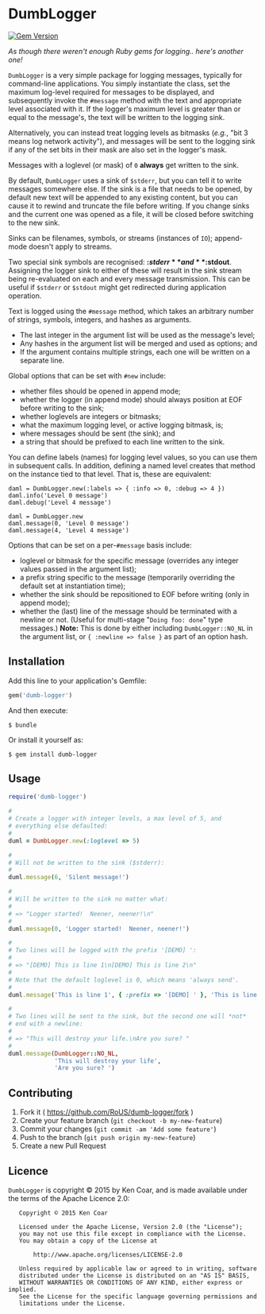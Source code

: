 # DumbLogger

[![Gem Version](https://badge.fury.io/rb/dumb-logger.svg)](http://badge.fury.io/rb/dumb-logger)

*As though there weren't enough Ruby gems for logging.. here's another one!*

`DumbLogger` is a very simple package for logging messages, typically
for command-line applications.  You simply instantiate the class, set
the maximum log-level required for messages to be displayed, and
subsequently invoke the `#message` method with the text and
appropriate level associated with it.  If the logger's maximum level
is greater than or equal to the message's, the text will be written to
the logging sink.

Alternatively, you can instead treat logging levels as bitmasks
(*e.g.*, "bit 3 means log network activity"), and messages will be
sent to the logging sink if any of the set bits in their mask are also
set in the logger's mask.

Messages with a loglevel (or mask) of `0` **always** get written to
the sink.

By default, `DumbLogger` uses a sink of `$stderr`, but you can tell it
to write messages somewhere else.  If the sink is a file that needs to
be opened, by default new text will be appended to any existing
content, but you can cause it to rewind and truncate the file before
writing.  If you change sinks and the current one was opened as a
file, it will be closed before switching to the new sink.

Sinks can be filenames, symbols, or streams (instances of `IO`);
append-mode doesn't apply to streams.

Two special sink symbols are recognised: **:$stderr** and
**:$stdout**.  Assigning the logger sink to either of these will
result in the sink stream being re-evaluated on each and every message
transmission.  This can be useful if `$stderr` or `$stdout` might get
redirected during application operation.

Text is logged using the `#message` method, which takes an arbitrary
number of strings, symbols, integers, and hashes as arguments.

* The last integer in the argument list will be used as the message's
  level;
* Any hashes in the argument list will be merged and used as options;
  and
* If the argument contains multiple strings, each one will be written
  on a separate line.

Global options that can be set with `#new` include:

* whether files should be opened in append mode;
* whether the logger (in append mode) should always position at
  EOF before writing to the sink;
* whether loglevels are integers or bitmasks; 
* what the maximum logging level, or active logging bitmask, is;
* where messages should be sent (the sink); and
* a string that should be prefixed to each line written to the sink.

You can define labels (names) for logging level values, so you can use
them in subsequent calls.  In addition, defining a named level creates
that method on the instance tied to that level.  That is, these are
equivalent:

```
daml = DumbLogger.new(:labels => { :info => 0, :debug => 4 })
daml.info('Level 0 message')
daml.debug('Level 4 message')

daml = DumbLogger.new
daml.message(0, 'Level 0 message')
daml.message(4, 'Level 4 message')
```

Options that can be set on a per-`#message` basis include:

* loglevel or bitmask for the specific message (overrides any integer
  values passed in the argument list);
* a prefix string specific to the message (temporarily overriding the
  default set at instantiation time);
* whether the sink should be repositioned to EOF before writing (only
  in append mode); 
* whether the (last) line of the message should be terminated with a
  newline or not.  (Useful for multi-stage "`Doing foo: done`" type
  messages.) **Note:** This is done by either including `DumbLogger::NO_NL`
  in the argument list, or `{ :newline => false }` as part of an option
  hash.

## Installation

Add this line to your application's Gemfile:

```ruby
gem('dumb-logger')
```

And then execute:

    $ bundle

Or install it yourself as:

    $ gem install dumb-logger

## Usage

```ruby
require('dumb-logger')

#
# Create a logger with integer levels, a max level of 5, and
# everything else defaulted:
#
duml = DumbLogger.new(:loglevel => 5)

#
# Will not be written to the sink ($stderr):
#
duml.message(6, 'Silent message!')

#
# Will be written to the sink no matter what:
#
# => "Logger started!  Neener, neener!\n"
#
duml.message(0, 'Logger started!  Neener, neener!')

#
# Two lines will be logged with the prefix '[DEMO] ':
#
# => "[DEMO] This is line 1\n[DEMO] This is line 2\n"
#
# Note that the default loglevel is 0, which means 'always send'.
#
duml.message('This is line 1', { :prefix => '[DEMO] ' }, 'This is line 2')

#
# Two lines will be sent to the sink, but the second one will *not*
# end with a newline:
#
# => "This will destroy your life.\nAre you sure? "
#
duml.message(DumbLogger::NO_NL,
             'This will destroy your life',
             'Are you sure? ')
```

## Contributing

1. Fork it ( https://github.com/RoUS/dumb-logger/fork )
2. Create your feature branch (`git checkout -b my-new-feature`)
3. Commit your changes (`git commit -am 'Add some feature'`)
4. Push to the branch (`git push origin my-new-feature`)
5. Create a new Pull Request

## Licence

`DumbLogger` is copyright © 2015 by Ken Coar, and is made available
under the terms of the Apache Licence 2.0:

```
   Copyright © 2015 Ken Coar

   Licensed under the Apache License, Version 2.0 (the "License");
   you may not use this file except in compliance with the License.
   You may obtain a copy of the License at

       http://www.apache.org/licenses/LICENSE-2.0

   Unless required by applicable law or agreed to in writing, software
   distributed under the License is distributed on an "AS IS" BASIS,
   WITHOUT WARRANTIES OR CONDITIONS OF ANY KIND, either express or implied.
   See the License for the specific language governing permissions and
   limitations under the License.
```
